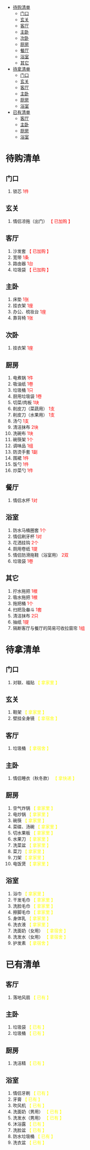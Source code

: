 <style>
red {
    color:red
}

yel {
    color:yellow
}
</style>

<!-- TOC -->

- [待购清单](#待购清单)
  - [门口](#门口)
  - [玄关](#玄关)
  - [客厅](#客厅)
  - [主卧](#主卧)
  - [次卧](#次卧)
  - [厨房](#厨房)
  - [餐厅](#餐厅)
  - [浴室](#浴室)
  - [其它](#其它)
- [待拿清单](#待拿清单)
  - [门口](#门口-1)
  - [玄关](#玄关-1)
  - [客厅](#客厅-1)
  - [主卧](#主卧-1)
  - [厨房](#厨房-1)
  - [浴室](#浴室-1)
- [已有清单](#已有清单)
  - [客厅](#客厅-2)
  - [主卧](#主卧-2)
  - [厨房](#厨房-2)
  - [浴室](#浴室-2)

<!-- /TOC -->

<div STYLE="page-break-after: always;"></div>

#   待购清单
## 门口
1. 锁芯 <red>1件</red>

## 玄关
1. 情侣凉拖（出门） <red>【 已加购 】</red>

## 客厅
1. 沙发套 <red>【 已加购 】</red>
2. 宽带 <red>1条</red>
3. 路由器 <red>1台</red>
4. 垃圾袋 <red>【 已加购 】</red>

## 主卧
1. 床垫 <red>1张</red>
2. 挂衣架 <red>1座</red>
3. 办公、梳妆台 <red>1座</red>
4. 靠背椅 <red>1张</red>

## 次卧
1. 挂衣架 <red>1座</red>

## 厨房
1. 电煮锅 <red>1件</red>
2. 吸油纸 <red>1卷</red>
3. 垃圾桶 <red>1只</red>
4. 厨用垃圾袋 <red>1卷</red>
5. 切菜/肉板 <red>1块</red>
6. 削皮刀（菜蔬用） <red>1支</red>
7. 削皮刀（水果用） <red>1支</red>
8. 汤勺 <red>1支</red>
9. 清洁抹布 <red>2块</red>
10. 洗碗布 <red>1块</red>
11. 碗筷架 <red>1个</red>
12. 调味品 <red>1组</red>
13. 防烫手套 <red>1副</red>
14. 围裙 <red>1件</red>
15. 饭勺 <red>1件</red>
16. 炒菜勺 <red>1件</red>

##  餐厅
1. 情侣水杯 <red>1对</red>

##  浴室
1. 防水马桶圈套 <red>1个</red>
2. 情侣刷牙杯 <red>1对</red>
3. 花洒挂钩 <red>2个</red>
4. 厕用卷纸 <red>1提</red>
5. 情侣防滑拖鞋（浴室用） <red>2双</red>
6. 垃圾袋 <red>1卷</red>

##  其它
1. 拧水拖把 <red>1根</red>
2. 吸水拖把 <red>1根</red>
3. 拖把桶 <red>1个</red>
4. 扫把及畚斗 <red>1套</red>
5. 清洁抹布 <red>2只</red>
6. 抽纸 <red>1提</red>
7. 隔断客厅与餐厅的简易可收拉窗帘 <red>1组</red>

<div STYLE="page-break-after: always;"></div>

#   待拿清单
## 门口
1. 对联、福贴 <yel>【 拿家里 】</yel>

## 玄关
1. 鞋架 <yel>【 拿家里 】</yel>
2. 壁挂全身镜 <yel>【 拿宿舍 】</yel>

## 客厅
1. 垃圾桶 <yel>【 拿宿舍 】</yel>

## 主卧
1. 情侣睡衣（秋冬款） <yel>【 拿快递 】</yel>

## 厨房
1. 空气炸锅 <yel>【 拿家里 】</yel>
2. 电炒锅 <yel>【 拿家里 】</yel>
3. 碗筷 <yel>【 拿家里 】</yel>
4. 菜碟、汤碗 <yel>【 拿家里 】</yel>
5. 切水果板 <yel>【 拿家里 】</yel>
6. 水果刀 <yel>【 拿家里 】</yel>
7. 洗菜盆 <yel>【 拿家里 】</yel>
8. 菜刀 <yel>【 拿家里 】</yel>
9. 刀架 <yel>【 拿家里 】</yel>
10. 电饭煲 <yel>【 拿家里 】</yel>

##  浴室
1. 浴巾 <yel>【 拿家里 】</yel>
2. 干发毛巾 <yel>【 拿家里 】</yel>
3. 洗脸毛巾 <yel>【 拿家里 】</yel>
4. 擦脚毛巾 <yel>【 拿家里 】</yel>
5. 身体乳 <yel>【 拿家里 】</yel>
6. 洗衣液 <yel>【 拿家里 】</yel>
7. 洗面奶（女用） <yel>【 拿宿舍 】</yel>
8. 洗发水（女用） <yel>【 拿宿舍 】</yel>
9. 护发素 <yel>【 拿宿舍 】</yel>

<div STYLE="page-break-after: always;"></div>

#   已有清单
## 客厅
1. 落地风扇 <yel>【 已有 】</yel>

## 主卧
1. 垃圾袋 <yel>【 已有 】</yel>
2. 垃圾桶 <yel>【 已有 】</yel>

## 厨房
1. 洗洁精 <yel>【 已有 】</yel>

##  浴室
1. 情侣牙刷 <yel>【 已有 】</yel>
2. 牙膏 <yel>【 已有 】</yel>
3. 吹风机 <yel>【 已有 】</yel>
4. 洗面奶（男用） <yel>【 已有 】</yel>
5. 洗发水（男用） <yel>【 已有 】</yel>
6. 沐浴露 <yel>【 已有 】</yel>
7. 洗脸盆 <yel>【 已有 】</yel>
8. 防水垃圾桶 <yel>【 已有 】</yel>
9. 洗衣盆 <yel>【 已有 】</yel>